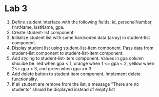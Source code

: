 # Lab 3

1. Define student interface with the following fields: id, personalNumber, firstName, lastName, gpa.
2. Create student-list component.
3. Initialize student list with some hardcoded data (array) in student-list component.
4. Display student list using student-list-item component. Pass data from student-list component to student-list-item component.
5. Add styling to student-list-item component. Values in gpa column shoulbe be: red when gpa < 1, orange when  1 <= gpa < 2, yellow when 2<= gpa < 3, and green when gpa >= 3
6. Add delete button to student item component. Implement delete functionality.
7. If all student are remove from the list, a message "There are no students" should be displayed instead of empty list

